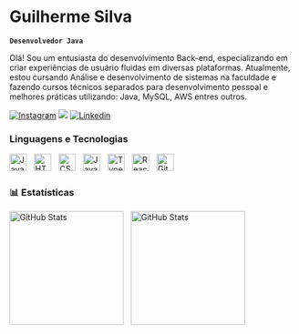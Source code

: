 # Guilherme Silva

**`Desenvolvedor Java`**

Olá! Sou um entusiasta do desenvolvimento Back-end, especializando em criar experiências de usuário fluidas em diversas plataformas. Atualmente, estou cursando Análise e desenvolvimento de sistemas na faculdade e fazendo cursos técnicos separados para desenvolvimento pessoal e melhores práticas utilizando: Java, MySQL, AWS entres outros.




[![Instagram](https://img.shields.io/badge/Instagram-E4405F?style=for-the-badge&logo=instagram&logoColor=white)](https://www.instagram.com/guitcodepc/)  <a href = "https://outlook.live.com/mail/0/"><img src="https://img.shields.io/badge/-Email-%23333?style=for-the-badge&logo=Email&logoColor=white" target="_blank"></a>     	[![Linkedin](	https://img.shields.io/badge/LinkedIn-0077B5?style=for-the-badge&logo=linkedin&logoColor=white)](https://www.linkedin.com/in/guilhermesoftware/)
###  Linguagens e Tecnologias


<img 
    align="left" 
    alt="Java" 
    title="Java"
    width="30px" 
    style="padding-right: 10px;" 
    src="https://cdn.jsdelivr.net/gh/devicons/devicon@latest/icons/java/java-original.svg" />


    
          

<img 
    align="left" 
    alt="HTML"
    title="HTML" 
    width="30px" 
    style="padding-right: 10px;" 
    src="https://cdn.jsdelivr.net/gh/devicons/devicon@latest/icons/html5/html5-original.svg" 
/>
<img 
    align="left" 
    alt="CSS" 
    title="CSS"
    width="30px" 
    style="padding-right: 10px;" 
    src="https://cdn.jsdelivr.net/gh/devicons/devicon@latest/icons/css3/css3-original.svg" 
/>
<img 
    align="left" 
    alt="JavaScript" 
    title="JavaScript"
    width="30px" 
    style="padding-right: 10px;" 
    src="https://cdn.jsdelivr.net/gh/devicons/devicon@latest/icons/javascript/javascript-original.svg" 
/>
<img 
    align="left" 
    alt="TypeScript"
    title="TypeScript" 
    width="30px" 
    style="padding-right: 10px;" 
    src="https://cdn.jsdelivr.net/gh/devicons/devicon@latest/icons/typescript/typescript-original.svg" 
/>
<img 
    align="left" 
    alt="React"
    title="React" 
    width="30px" 
    style="padding-right: 10px;" 
    src="https://cdn.jsdelivr.net/gh/devicons/devicon@latest/icons/react/react-original.svg" 
/>
  


<img 
    align="left" 
    alt="Git" 
    title="Git"
    width="30px" 
    style="padding-right: 10px;" 
    src="https://cdn.jsdelivr.net/gh/devicons/devicon@latest/icons/git/git-original.svg" 
/>

<br/>
<br/>

### 📊 Estatísticas

<p>
  <img 
    align="left" 
    alt="GitHub Stats" 
    height="200" 
    style="padding-right: 10px;" 
    src="https://github-readme-stats.vercel.app/api?username=guitcodepc&show_icons=true&theme=tokyonight&include_all_commits=true&locale=pt-br" 
  />

<img 
      align="left" 
      alt="GitHub Stats" 
      height="200" 
      src="https://github-readme-stats.vercel.app/api/top-langs/?username=guitcodepc&theme=tokyonight&layout=compact&custom_title=Tecnologias&langs_count=9" 
  />

</p>

